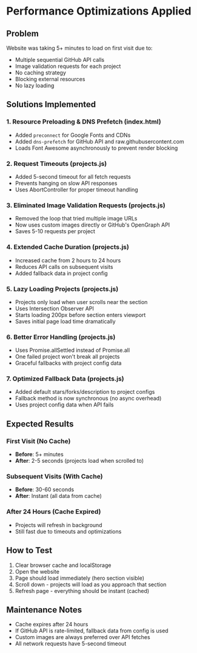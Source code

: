 # Performance Optimizations Applied

## Problem
Website was taking 5+ minutes to load on first visit due to:
- Multiple sequential GitHub API calls
- Image validation requests for each project
- No caching strategy
- Blocking external resources
- No lazy loading

## Solutions Implemented

### 1. **Resource Preloading & DNS Prefetch** (index.html)
- Added `preconnect` for Google Fonts and CDNs
- Added `dns-prefetch` for GitHub API and raw.githubusercontent.com
- Loads Font Awesome asynchronously to prevent render blocking

### 2. **Request Timeouts** (projects.js)
- Added 5-second timeout for all fetch requests
- Prevents hanging on slow API responses
- Uses AbortController for proper timeout handling

### 3. **Eliminated Image Validation Requests** (projects.js)
- Removed the loop that tried multiple image URLs
- Now uses custom images directly or GitHub's OpenGraph API
- Saves 5-10 requests per project

### 4. **Extended Cache Duration** (projects.js)
- Increased cache from 2 hours to 24 hours
- Reduces API calls on subsequent visits
- Added fallback data in project config

### 5. **Lazy Loading Projects** (projects.js)
- Projects only load when user scrolls near the section
- Uses Intersection Observer API
- Starts loading 200px before section enters viewport
- Saves initial page load time dramatically

### 6. **Better Error Handling** (projects.js)
- Uses Promise.allSettled instead of Promise.all
- One failed project won't break all projects
- Graceful fallbacks with project config data

### 7. **Optimized Fallback Data** (projects.js)
- Added default stars/forks/description to project configs
- Fallback method is now synchronous (no async overhead)
- Uses project config data when API fails

## Expected Results

### First Visit (No Cache)
- **Before**: 5+ minutes
- **After**: 2-5 seconds (projects load when scrolled to)

### Subsequent Visits (With Cache)
- **Before**: 30-60 seconds
- **After**: Instant (all data from cache)

### After 24 Hours (Cache Expired)
- Projects will refresh in background
- Still fast due to timeouts and optimizations

## How to Test

1. Clear browser cache and localStorage
2. Open the website
3. Page should load immediately (hero section visible)
4. Scroll down - projects will load as you approach that section
5. Refresh page - everything should be instant (cached)

## Maintenance Notes

- Cache expires after 24 hours
- If GitHub API is rate-limited, fallback data from config is used
- Custom images are always preferred over API fetches
- All network requests have 5-second timeout
